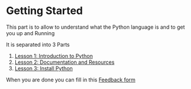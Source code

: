 # Getting Started

This part is to allow to understand what the Python language is and to get you up and Running

It is separated into 3 Parts

1. [Lesson 1: Introduction to Python](./01_intro_to_py.md)
2. [Lesson 2: Documentation and Resources](./02_docs_and_res.md)
3. [Lesson 3: Install Python](./03_installations.md)

When you are done you can fill in this [Feedback form](https://goo.gl/forms/eVTveYUjyeQUTZDg2)
